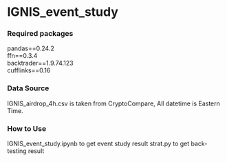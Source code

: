 # IGNIS_event_study

### Required packages
pandas==0.24.2 <br/>
ffn==0.3.4 <br/>
backtrader==1.9.74.123 <br/>
cufflinks==0.16 <br/> 

### Data Source
IGNIS_airdrop_4h.csv is taken from CryptoCompare,
All datetime is Eastern Time.

### How to Use
IGNIS_event_study.ipynb to get event study result
strat.py to get back-testing result
